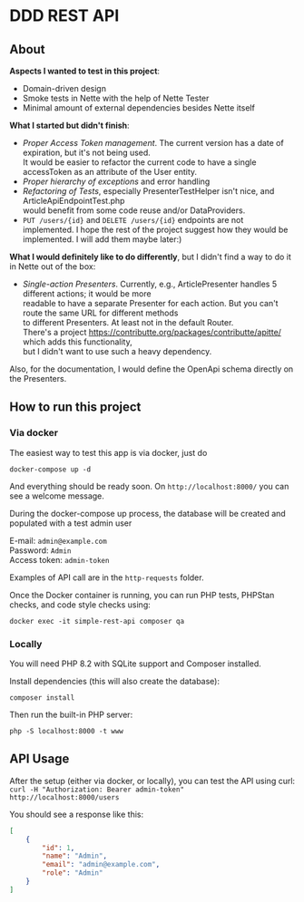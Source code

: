 DDD REST API
=================
## About

**Aspects I wanted to test in this project**:
- Domain-driven design
- Smoke tests in Nette with the help of Nette Tester
- Minimal amount of external dependencies besides Nette itself

**What I started but didn't finish**:
- *Proper Access Token management*. The current version has a date of expiration, but it's not being used.  
  It would be easier to refactor the current code to have a single accessToken as an attribute of the User entity.
- *Proper hierarchy of exceptions* and error handling
- *Refactoring of Tests*, especially PresenterTestHelper isn't nice, and ArticleApiEndpointTest.php  
  would benefit from some code reuse and/or DataProviders.
- `PUT /users/{id}` and `DELETE /users/{id}` endpoints are not implemented. I hope the rest of the project 
suggest how they would be implemented. I will add them maybe later:)

**What I would definitely like to do differently**, but I didn't find a way to do it in Nette out of the box:
- *Single-action Presenters*. Currently, e.g., ArticlePresenter handles 5 different actions; it would be more  
  readable to have a separate Presenter for each action. But you can't route the same URL for different methods  
  to different Presenters. At least not in the default Router.  
  There's a project https://contributte.org/packages/contributte/apitte/ which adds this functionality,  
  but I didn't want to use such a heavy dependency.

Also, for the documentation, I would define the OpenApi schema directly on the Presenters.


## How to run this project

### Via docker

The easiest way to test this app is via docker, just do

`docker-compose up -d`

And everything should be ready soon. 
On `http://localhost:8000/` you can see a welcome message.

During the docker-compose up process, the database will be created and populated with a test 
admin user

E-mail: `admin@example.com` \
Password:  `Admin` \
Access token:  `admin-token`

Examples of API call are in the `http-requests` folder.  

Once the Docker container is running, you can run PHP tests, PHPStan checks, and code style checks using:

`docker exec -it simple-rest-api composer qa`

### Locally

You will need PHP 8.2 with SQLite support and Composer installed.

Install dependencies (this will also create the database):

`composer install`

Then run the built-in PHP server:

`php -S localhost:8000 -t www`

## API Usage

After the setup (either via docker, or locally), you can test the API using curl:
``
curl -H "Authorization: Bearer admin-token" http://localhost:8000/users
``

You should see a response like this:    

```json
[
    {
        "id": 1,
        "name": "Admin",
        "email": "admin@example.com",
        "role": "Admin"
    }
]
```
